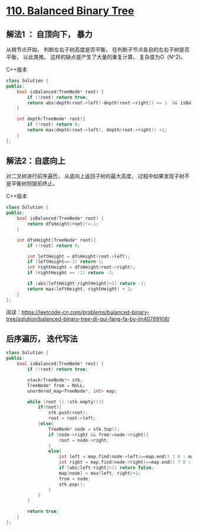 # [110. Balanced Binary Tree](https://leetcode-cn.com/problems/balanced-binary-tree/)

## 解法1 ： 自顶向下， 暴力

从根节点开始， 判断左右子树高度是否平衡， 在判断子节点各自的左右子树是否平衡， 以此类推。 这样的缺点是产生了大量的重复计算， 复杂度为O（N^2)。

C++版本

```c++
class Solution {
public:
    bool isBalanced(TreeNode* root) {
        if (!root) return true;
        return abs(depth(root->left)-depth(root->right)) <= 1  && isBalanced(root->left) && isBalanced(root->right);
    }

    int depth(TreeNode* root){
        if (!root) return 0;
        return max(depth(root->left), depth(root->right)) +1;
    }
};
```

## 解法2：自底向上 

对二叉树进行前序遍历， 从底向上返回子树的最大高度， 过程中如果发现子树不是平衡树则提前终止。

C++版本

```c++
class Solution {
public:
    bool isBalanced(TreeNode* root) {
        return dfsHeight(root)!=-1;
    }

    int dfsHeight(TreeNode* root){
        if (!root) return 0;

        int leftHeight = dfsHeight(root->left);
        if (leftHeight==-1) return-1;
        int rightHeight = dfsHeight(root->right);
        if (rightHeight == -1) return -1;

        if (abs(leftHeight-rightHeight)>1) return -1;
        return max(leftHeight, rightHeight) + 1;
    }
};
```

阅读：https://leetcode-cn.com/problems/balanced-binary-tree/solution/balanced-binary-tree-di-gui-fang-fa-by-jin40789108/



## 后序遍历， 迭代写法

```c++
class Solution {
public:
    bool isBalanced(TreeNode* root) {
        if (!root) return true;

        stack<TreeNode*> stk;
        TreeNode* from = NULL;
        unordered_map<TreeNode*, int> map;

        while (root || !stk.empty()){
            if(root){
                stk.push(root);
                root = root->left;
            }else{
                TreeNode* node = stk.top();
                if (node->right && from!=node->right){
                    root = node->right;
                }
                else{
                    int left = map.find(node->left)==map.end() ? 0 : map[node->left];
                    int right = map.find(node->right)==map.end() ? 0 : map[node->right];
                    if (abs(left-right)>1) return false;
                    map[node] = max(left, right)+1;
                    from = node;
                    stk.pop();
                }
            }
        }

        return true;
    }
};
```

